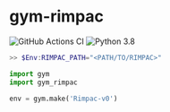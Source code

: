 # gym-rimpac
![GitHub Actions CI](https://github.com/rapsealk/gym-rimpac/workflows/Lint/badge.svg)
![Python 3.8](https://img.shields.io/badge/Python-3.8-blue.svg?logo=python)

```powershell
>> $Env:RIMPAC_PATH="<PATH/TO/RIMPAC>"
```
```python
import gym
import gym_rimpac

env = gym.make('Rimpac-v0')
```
